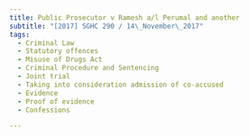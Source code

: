 ```yaml
---
title: Public Prosecutor v Ramesh a/l Perumal and another 
subtitle: "[2017] SGHC 290 / 14\_November\_2017"
tags:
  - Criminal Law
  - Statutory offences
  - Misuse of Drugs Act
  - Criminal Procedure and Sentencing
  - Joint trial
  - Taking into consideration admission of co-accused
  - Evidence
  - Proof of evidence
  - Confessions

---
```


